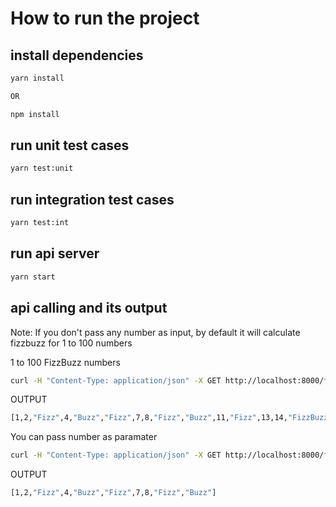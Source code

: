 # How to run the project

## install dependencies

```sh
yarn install

OR

npm install
```

## run unit test cases

```sh
yarn test:unit
```

## run integration test cases

```sh
yarn test:int
```

## run api server

```sh
yarn start
```

## api calling and its output

Note: If you don't pass any number as input, by default it will calculate fizzbuzz for 1 to 100 numbers

1 to 100 FizzBuzz numbers

```sh
curl -H "Content-Type: application/json" -X GET http://localhost:8000/fizzbuzz
```

OUTPUT

```sh
[1,2,"Fizz",4,"Buzz","Fizz",7,8,"Fizz","Buzz",11,"Fizz",13,14,"FizzBuzz",16,17,"Fizz",19,"Buzz","Fizz",22,23,"Fizz","Buzz",26,"Fizz",28,29,"FizzBuzz",31,32,"Fizz",34,"Buzz","Fizz",37,38,"Fizz","Buzz",41,"Fizz",43,44,"FizzBuzz",46,47,"Fizz",49,"Buzz","Fizz",52,53,"Fizz","Buzz",56,"Fizz",58,59,"FizzBuzz",61,62,"Fizz",64,"Buzz","Fizz",67,68,"Fizz","Buzz",71,"Fizz",73,74,"FizzBuzz",76,77,"Fizz",79,"Buzz","Fizz",82,83,"Fizz","Buzz",86,"Fizz",88,89,"FizzBuzz",91,92,"Fizz",94,"Buzz","Fizz",97,98,"Fizz","Buzz"]
```

You can pass number as paramater

```sh
curl -H "Content-Type: application/json" -X GET http://localhost:8000/fizzbuzz/10
```

OUTPUT

```sh
[1,2,"Fizz",4,"Buzz","Fizz",7,8,"Fizz","Buzz"]
```
